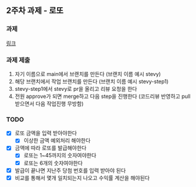 ## 2주차 과제 - 로또

### 과제

[링크](https://www.notion.so/Lotto-4003ffd7096e461dbc6f790f60d61157)

### 과제 제출

1. 자기 이름으로 main에서 브랜치를 만든다 (브랜치 이름 예시 stevy)
2. 해당 브랜치에서 작업 브랜치를 만든다 (브랜치 이름 예시 stevy-step1)
3. stevy-step1에서 stevy로 pr을 올리고 리뷰 요청을 한다
4. 전원 approve가 되면 merge하고 다음 step을 진행한다 (코드리뷰 반영하고 pull 받으면서 다음 작업진행 무방함)

### TODO

- [x] 로또 금액을 입력 받아야한다
  - [x] 이상한 금액 예외처리 해야한다
- [x] 금액에 따라 로또를 발급해야한다
  - [x] 로또는 1~45까지의 숫자여야한다
  - [x] 로또는 6개의 숫자여야한다
- [x] 발급이 끝나면 지난주 당첨 번호를 입력 받아야 된다
- [x] 비교를 통해서 몇개 일치되는지 나오고 수익률 계산을 해야된다
